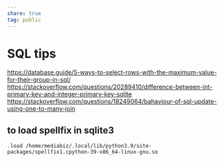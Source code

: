 ```yaml
---  
share: true  
tag: public  
---  
```

# SQL tips  
  
https://database.guide/5-ways-to-select-rows-with-the-maximum-value-for-their-group-in-sql/  
https://stackoverflow.com/questions/20289410/difference-between-int-primary-key-and-integer-primary-key-sqlite  
https://stackoverflow.com/questions/18249064/bahaviour-of-sql-update-using-one-to-many-join  
  
## to load spellfix in sqlite3  
```  
.load /home/mediabiz/.local/lib/python3.9/site-packages/spellfix1.cpython-39-x86_64-linux-gnu.so  
```